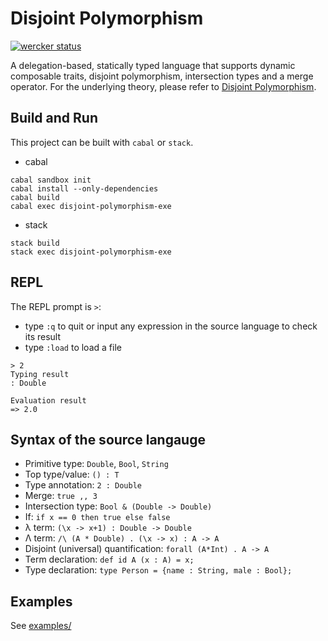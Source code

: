 # Disjoint Polymorphism

[![wercker status](https://app.wercker.com/status/f8efc6b9552b883a408799e75a4b87f3/s/master "wercker status")](https://app.wercker.com/project/byKey/f8efc6b9552b883a408799e75a4b87f3)

A delegation-based, statically typed language that supports dynamic composable
traits, disjoint polymorphism, intersection types and a merge operator. For the
underlying theory, please refer
to [Disjoint Polymorphism](http://i.cs.hku.hk/~bruno/papers/ESOP2017.pdf).

## Build and Run

This project can be built with `cabal` or `stack`.

* cabal
```
cabal sandbox init
cabal install --only-dependencies
cabal build
cabal exec disjoint-polymorphism-exe
```

* stack
```
stack build
stack exec disjoint-polymorphism-exe
```

## REPL

The REPL prompt is `>`:
- type `:q` to quit or input any expression in the source language to check its
result
- type `:load` to load a file

```
> 2
Typing result
: Double

Evaluation result
=> 2.0
```

## Syntax of the source langauge

* Primitive type: `Double`, `Bool`, `String`
* Top type/value: `() : T`
* Type annotation: `2 : Double`
* Merge: `true ,, 3`
* Intersection type: `Bool & (Double -> Double)`
* If: `if x == 0 then true else false`
* λ term: `(\x -> x+1) : Double -> Double`
* Λ term: `/\ (A * Double) . (\x -> x) : A -> A`
* Disjoint (universal) quantification: `forall (A*Int) . A -> A`
* Term declaration: `def id A (x : A) = x;`
* Type declaration: `type Person = {name : String, male : Bool};`

## Examples

See [examples/](./examples/)
